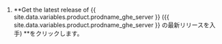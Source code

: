 1. **Get the latest release of {{ site.data.variables.product.prodname_ghe_server }} ({{ site.data.variables.product.prodname_ghe_server }} の最新リリースを入手) **をクリックします。
